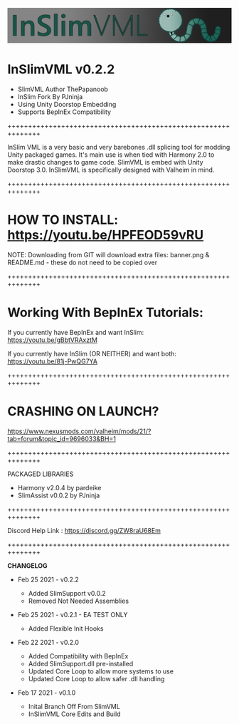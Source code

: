 ![Screenshot](banner.png)

# InSlimVML v0.2.2
* SlimVML Author ThePapanoob
* InSlim Fork By PJninja
* Using Unity Doorstop Embedding
* Supports BepInEx Compatibility

++++++++++++++++++++++++++++++++++++++++++++++++++++++++++++++

InSlim VML is a very basic and very barebones .dll splicing tool for modding
Unity packaged games. It's main use is when tied with Harmony 2.0 to make
drastic changes to game code. SlimVML is embed with Unity Doorstop 3.0.
InSlimVML is specifically designed with Valheim in mind.

++++++++++++++++++++++++++++++++++++++++++++++++++++++++++++++

# HOW TO INSTALL: https://youtu.be/HPFEOD59vRU
NOTE: Downloading from GIT will download extra files: banner.png & README.md - these do not need to be copied over

++++++++++++++++++++++++++++++++++++++++++++++++++++++++++++++

# Working With BepInEx Tutorials:
If you currently have BepInEx and want InSlim: https://youtu.be/gBbtVRAxztM

If you currently have InSlim (OR NEITHER) and want both: https://youtu.be/81j-PwQG7YA

++++++++++++++++++++++++++++++++++++++++++++++++++++++++++++++

# CRASHING ON LAUNCH?
https://www.nexusmods.com/valheim/mods/21/?tab=forum&topic_id=9696033&BH=1

++++++++++++++++++++++++++++++++++++++++++++++++++++++++++++++

PACKAGED LIBRARIES
* Harmony v2.0.4 by pardeike
* SlimAssist v0.0.2 by PJninja

++++++++++++++++++++++++++++++++++++++++++++++++++++++++++++++

Discord Help Link : https://discord.gg/ZW8raU68Em

++++++++++++++++++++++++++++++++++++++++++++++++++++++++++++++

**CHANGELOG**

* Feb 25 2021 - v0.2.2
	* Added SlimSupport v0.0.2
	* Removed Not Needed Assemblies

* Feb 25 2021 - v0.2.1 - EA TEST ONLY
	* Added Flexible Init Hooks

* Feb 22 2021 - v0.2.0
	* Added Compatibility with BepInEx
	* Added SlimSupport.dll pre-installed
	* Updated Core Loop to allow more systems to use
	* Updated Core Loop to allow safer .dll handling

* Feb 17 2021 - v0.1.0
	* Inital Branch Off From SlimVML
	* InSlimVML Core Edits and Build

